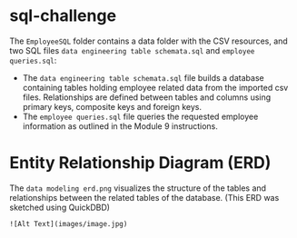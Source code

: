 # sql-challenge

The `EmployeeSQL` folder contains a data folder with the CSV resources, and two SQL files `data engineering table schemata.sql`  and `employee queries.sql`:

  * The `data engineering table schemata.sql` file builds a database containing tables holding employee related data from the imported csv files. Relationships are defined between tables and columns using primary keys, composite keys and foreign keys.
  * The `employee queries.sql` file queries the requested employee information as outlined in the Module 9 instructions.

# Entity Relationship Diagram (ERD)
  The `data modeling erd.png` visualizes the structure of the tables and relationships between the related tables of the database. (This ERD was sketched using QuickDBD)

`![Alt Text](images/image.jpg)`
